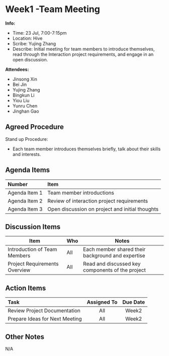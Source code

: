 # Week1 -Team Meeting
**Info:**
- Time: 23 Jul, 7:00-7:15pm
- Location: Hive
- Scribe: Yujing Zhang
- Describe: Initial meeting for team members to introduce themselves, read through the Interaction project requirements, and engage in an open discussion.

**Attendees:**
- Jinsong Xin
- Bei Jin
- Yujing Zhang
- Bingkun Li
- Yiou Liu
- Yunru Chen
- Jinghan Gao

## Agreed Procedure
Stand up Procedure: 
- Each team member introduces themselves briefly, talk about their skills and interests.

## Agenda Items
|Number          | Item                                            |
|:---------------|:------------------------------------------------|
|Agenda Item 1   | Team member introductions                       |
|Agenda Item 2   | Review of interaction project requirements      |
|Agenda Item 3   | Open discussion on project and initial thoughts |


## Discussion Items
|Item                        |Who |Notes                        |
|----------------------------|----|-----------------------------|
|Introduction of Team Members|All |Each member shared their background and expertise|
|Project Requirements Overview|All |Read and discussed key components of the project|


## Action Items
|Task                         |Assigned To         | Due Date |
|:----------------------------|:-------------------:|:--------:|
|Review Project Documentation |All                 |  Week2   |
|Prepare Ideas for Next Meeting|All                 |  Week2   |

## Other Notes
N/A
